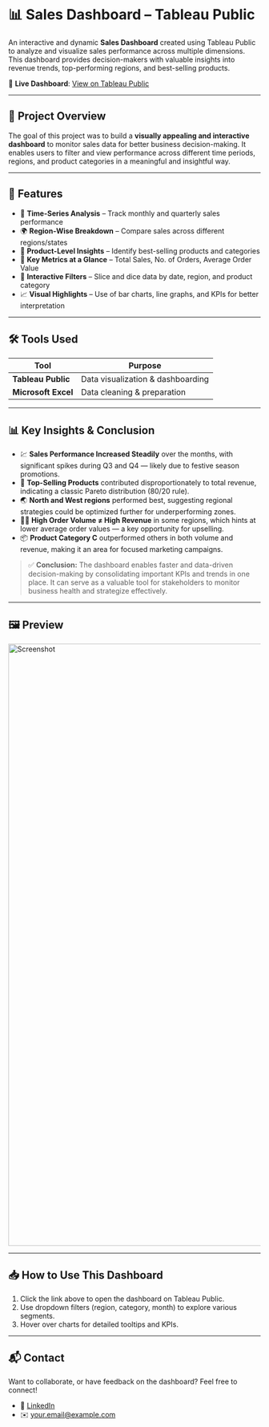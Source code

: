 # 📊 Sales Dashboard – Tableau Public

An interactive and dynamic **Sales Dashboard** created using Tableau Public to analyze and visualize sales performance across multiple dimensions. This dashboard provides decision-makers with valuable insights into revenue trends, top-performing regions, and best-selling products.

🔗 **Live Dashboard**: [View on Tableau Public](https://public.tableau.com/views/salesdashboard_17509253613010/salesDashboard)

---

## 🚀 Project Overview

The goal of this project was to build a **visually appealing and interactive dashboard** to monitor sales data for better business decision-making. It enables users to filter and view performance across different time periods, regions, and product categories in a meaningful and insightful way.

---

## 📌 Features

- 📅 **Time-Series Analysis** – Track monthly and quarterly sales performance
- 🌍 **Region-Wise Breakdown** – Compare sales across different regions/states
- 🛒 **Product-Level Insights** – Identify best-selling products and categories
- 🎯 **Key Metrics at a Glance** – Total Sales, No. of Orders, Average Order Value
- 🔄 **Interactive Filters** – Slice and dice data by date, region, and product category
- 📈 **Visual Highlights** – Use of bar charts, line graphs, and KPIs for better interpretation

---

## 🛠 Tools Used

| Tool         | Purpose                          |
|--------------|----------------------------------|
| **Tableau Public** | Data visualization & dashboarding |
| **Microsoft Excel** | Data cleaning & preparation       |

---

## 📊 Key Insights & Conclusion

- 💹 **Sales Performance Increased Steadily** over the months, with significant spikes during Q3 and Q4 — likely due to festive season promotions.
- 🥇 **Top-Selling Products** contributed disproportionately to total revenue, indicating a classic Pareto distribution (80/20 rule).
- 🌏 **North and West regions** performed best, suggesting regional strategies could be optimized further for underperforming zones.
- 🕵️‍♂️ **High Order Volume ≠ High Revenue** in some regions, which hints at lower average order values — a key opportunity for upselling.
- 📦 **Product Category C** outperformed others in both volume and revenue, making it an area for focused marketing campaigns.

> ✅ **Conclusion:** The dashboard enables faster and data-driven decision-making by consolidating important KPIs and trends in one place. It can serve as a valuable tool for stakeholders to monitor business health and strategize effectively.

---

## 🖼 Preview

<img width="1201" alt="Screenshot" src="https://github.com/user-attachments/assets/180013ce-5aae-4a5a-b705-d3889092b44a" />


---

## 📥 How to Use This Dashboard

1. Click the link above to open the dashboard on Tableau Public.
2. Use dropdown filters (region, category, month) to explore various segments.
3. Hover over charts for detailed tooltips and KPIs.

---

## 📬 Contact

Want to collaborate, or have feedback on the dashboard? Feel free to connect!

- 💼 [LinkedIn](https://linkedin.com/in/yourprofile)
- ✉️ your.email@example.com

